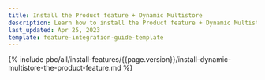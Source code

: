 ```yaml
---
title: Install the Product feature + Dynamic Multistore
description: Learn how to install the Product feature + Dynamic Multistore in to your Spryker Cloud Commerce OS projects.
last_updated: Apr 25, 2023
template: feature-integration-guide-template
---
```


{% include pbc/all/install-features/{{page.version}}/install-dynamic-multistore-the-product-feature.md %} <!-- To edit, see /_includes/pbc/all/install-features/202311.0/install-dynamic-multistore-the-product-feature.md -->
